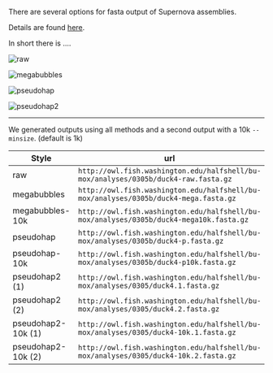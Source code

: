There are several options for fasta output of Supernova assemblies.

Details are found [here](https://support.10xgenomics.com/de-novo-assembly/software/pipelines/latest/output/generating).

In short there is ....

![raw](http://eagle.fish.washington.edu/cnidarian/skitch/Generating_Output_-_Software_-_De_Novo_Assembly_-_Official_10x_Genomics_Support_204EFE54.png)

![megabubbles](http://eagle.fish.washington.edu/cnidarian/skitch/Generating_Output_-_Software_-_De_Novo_Assembly_-_Official_10x_Genomics_Support_204EFE72.png)

![pseudohap](http://eagle.fish.washington.edu/cnidarian/skitch/Generating_Output_-_Software_-_De_Novo_Assembly_-_Official_10x_Genomics_Support_204EFE8F.png)

![pseudohap2](http://eagle.fish.washington.edu/cnidarian/skitch/Generating_Output_-_Software_-_De_Novo_Assembly_-_Official_10x_Genomics_Support_204EFEB9.png)

---

We generated outputs using all methods and a second output with a 10k `--minsize`. (default is 1k)

Style	|    url		|   hyperlink			| size
--------|--------|---------------|--------
raw	|	`http://owl.fish.washington.edu/halfshell/bu-mox/analyses/0305b/duck4-raw.fasta.gz`	| [link](http://owl.fish.washington.edu/halfshell/bu-mox/analyses/0305b/duck4-raw.fasta.gz)	|   2.1G
megabubbles	|	`http://owl.fish.washington.edu/halfshell/bu-mox/analyses/0305b/duck4-mega.fasta.gz`	|	[link](http://owl.fish.washington.edu/halfshell/bu-mox/analyses/0305b/duck4-mega.fasta.gz)	|	0.9G
megabubbles-10k	|	`http://owl.fish.washington.edu/halfshell/bu-mox/analyses/0305b/duck4-mega10k.fasta.gz`	|	[link](http://owl.fish.washington.edu/halfshell/bu-mox/analyses/0305b/duck4-mega10k.fasta.gz)	|	0.6G
pseudohap	|	`http://owl.fish.washington.edu/halfshell/bu-mox/analyses/0305b/duck4-p.fasta.gz`	|	[link](http://owl.fish.washington.edu/halfshell/bu-mox/analyses/0305b/duck4-p.fasta.gz)	|	0.7G
pseudohap-10k	|	`http://owl.fish.washington.edu/halfshell/bu-mox/analyses/0305b/duck4-p10k.fasta.gz`	|	[link](http://owl.fish.washington.edu/halfshell/bu-mox/analyses/0305b/duck4-p10k.fasta.gz)	|	0.4G
pseudohap2 (1)	|	`http://owl.fish.washington.edu/halfshell/bu-mox/analyses/0305/duck4.1.fasta.gz`	|	[link](http://owl.fish.washington.edu/halfshell/bu-mox/analyses/0305/duck4.1.fasta.gz)	|	0.7G
pseudohap2 (2)	|	`http://owl.fish.washington.edu/halfshell/bu-mox/analyses/0305/duck4.2.fasta.gz`	|	[link](http://owl.fish.washington.edu/halfshell/bu-mox/analyses/0305/duck4.2.fasta.gz)	|	0.7G
pseudohap2-10k (1)	|	`http://owl.fish.washington.edu/halfshell/bu-mox/analyses/0305/duck4-10k.1.fasta.gz`	|	[link](http://owl.fish.washington.edu/halfshell/bu-mox/analyses/0305/duck4-10k.1.fasta.gz)	|	0.4G
pseudohap2-10k (2)	|	`http://owl.fish.washington.edu/halfshell/bu-mox/analyses/0305/duck4-10k.2.fasta.gz`	|	[link](http://owl.fish.washington.edu/halfshell/bu-mox/analyses/0305/duck4-10k.2.fasta.gz)	|	0.4G